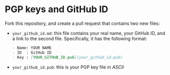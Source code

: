 # PGP keys and GitHub ID

Fork this repository, and create a pull request that contains two new files:
- ```your_github_id.md```: this file contains your real name, your GitHub ID,
  and a link to the second file. Specifically, it has the following format:
  
    ```markdown
  - Name: YOUR NAME
  - ID  : GitHub ID
  - Key : [YOUR_GITHUB_ID.pub](your_github_id.pub)
    ```
- ```your_github_id.pub```: this is your PGP key file in *ASCII*

